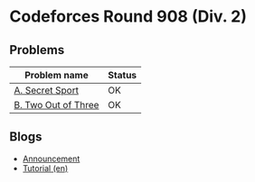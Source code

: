 # Codeforces Round 908 (Div. 2)

## Problems

|Problem name|Status|
|------------|---------|
| [A. Secret Sport](problems/A._Secret_Sport.md)|OK|
| [B. Two Out of Three](problems/B._Two_Out_of_Three.md)|OK|
## Blogs

- [Announcement](blogs/Announcement.md)
- [Tutorial (en)](blogs/Tutorial_(en).md)
